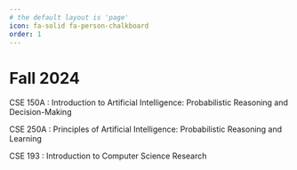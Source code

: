 ```yaml
---
# the default layout is 'page'
icon: fa-solid fa-person-chalkboard
order: 1
---
```


# Fall 2024
CSE 150A 
: Introduction to Artificial Intelligence: Probabilistic Reasoning and Decision-Making

CSE 250A
: Principles of Artificial Intelligence: Probabilistic Reasoning and Learning

CSE 193
: Introduction to Computer Science Research